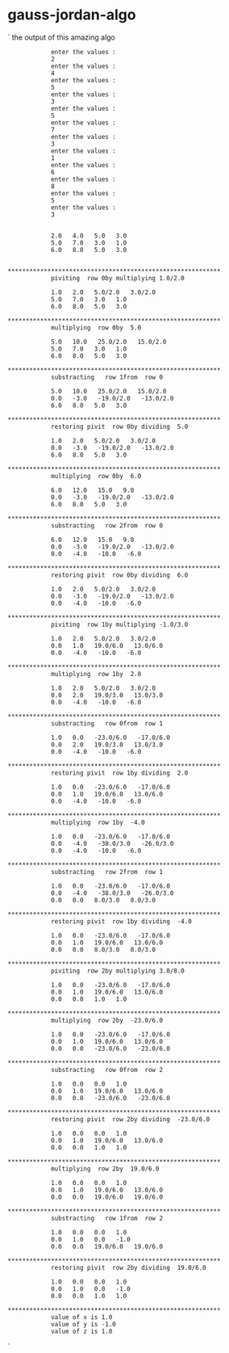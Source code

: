 # gauss-jordan-algo
 `              the output of this amazing algo 

                enter the values : 
                2
                enter the values : 
                4
                enter the values : 
                5
                enter the values : 
                3
                enter the values : 
                5
                enter the values : 
                7
                enter the values : 
                3
                enter the values : 
                1
                enter the values : 
                6
                enter the values : 
                8
                enter the values : 
                5
                enter the values : 
                3


                2.0   4.0   5.0   3.0   
                5.0   7.0   3.0   1.0   
                6.0   8.0   5.0   3.0   

                ***********************************************************
                piviting  row 0by multiplying 1.0/2.0

                1.0   2.0   5.0/2.0   3.0/2.0   
                5.0   7.0   3.0   1.0   
                6.0   8.0   5.0   3.0   
                ***********************************************************
                multiplying  row 0by  5.0

                5.0   10.0   25.0/2.0   15.0/2.0   
                5.0   7.0   3.0   1.0   
                6.0   8.0   5.0   3.0   
                ***********************************************************
                substracting   row 1from  row 0

                5.0   10.0   25.0/2.0   15.0/2.0   
                0.0   -3.0   -19.0/2.0   -13.0/2.0   
                6.0   8.0   5.0   3.0   
                ***********************************************************
                restoring pivit  row 0by dividing  5.0

                1.0   2.0   5.0/2.0   3.0/2.0   
                0.0   -3.0   -19.0/2.0   -13.0/2.0   
                6.0   8.0   5.0   3.0   
                ***********************************************************
                multiplying  row 0by  6.0

                6.0   12.0   15.0   9.0   
                0.0   -3.0   -19.0/2.0   -13.0/2.0   
                6.0   8.0   5.0   3.0   
                ***********************************************************
                substracting   row 2from  row 0

                6.0   12.0   15.0   9.0   
                0.0   -3.0   -19.0/2.0   -13.0/2.0   
                0.0   -4.0   -10.0   -6.0   
                ***********************************************************
                restoring pivit  row 0by dividing  6.0

                1.0   2.0   5.0/2.0   3.0/2.0   
                0.0   -3.0   -19.0/2.0   -13.0/2.0   
                0.0   -4.0   -10.0   -6.0   
                ***********************************************************
                piviting  row 1by multiplying -1.0/3.0

                1.0   2.0   5.0/2.0   3.0/2.0   
                0.0   1.0   19.0/6.0   13.0/6.0   
                0.0   -4.0   -10.0   -6.0   
                ***********************************************************
                multiplying  row 1by  2.0

                1.0   2.0   5.0/2.0   3.0/2.0   
                0.0   2.0   19.0/3.0   13.0/3.0   
                0.0   -4.0   -10.0   -6.0   
                ***********************************************************
                substracting   row 0from  row 1

                1.0   0.0   -23.0/6.0   -17.0/6.0   
                0.0   2.0   19.0/3.0   13.0/3.0   
                0.0   -4.0   -10.0   -6.0   
                ***********************************************************
                restoring pivit  row 1by dividing  2.0

                1.0   0.0   -23.0/6.0   -17.0/6.0   
                0.0   1.0   19.0/6.0   13.0/6.0   
                0.0   -4.0   -10.0   -6.0   
                ***********************************************************
                multiplying  row 1by  -4.0

                1.0   0.0   -23.0/6.0   -17.0/6.0   
                0.0   -4.0   -38.0/3.0   -26.0/3.0   
                0.0   -4.0   -10.0   -6.0   
                ***********************************************************
                substracting   row 2from  row 1

                1.0   0.0   -23.0/6.0   -17.0/6.0   
                0.0   -4.0   -38.0/3.0   -26.0/3.0   
                0.0   0.0   8.0/3.0   8.0/3.0   
                ***********************************************************
                restoring pivit  row 1by dividing  -4.0

                1.0   0.0   -23.0/6.0   -17.0/6.0   
                0.0   1.0   19.0/6.0   13.0/6.0   
                0.0   0.0   8.0/3.0   8.0/3.0   
                ***********************************************************
                piviting  row 2by multiplying 3.0/8.0

                1.0   0.0   -23.0/6.0   -17.0/6.0   
                0.0   1.0   19.0/6.0   13.0/6.0   
                0.0   0.0   1.0   1.0   
                ***********************************************************
                multiplying  row 2by  -23.0/6.0

                1.0   0.0   -23.0/6.0   -17.0/6.0   
                0.0   1.0   19.0/6.0   13.0/6.0   
                0.0   0.0   -23.0/6.0   -23.0/6.0   
                ***********************************************************
                substracting   row 0from  row 2

                1.0   0.0   0.0   1.0   
                0.0   1.0   19.0/6.0   13.0/6.0   
                0.0   0.0   -23.0/6.0   -23.0/6.0   
                ***********************************************************
                restoring pivit  row 2by dividing  -23.0/6.0

                1.0   0.0   0.0   1.0   
                0.0   1.0   19.0/6.0   13.0/6.0   
                0.0   0.0   1.0   1.0   
                ***********************************************************
                multiplying  row 2by  19.0/6.0

                1.0   0.0   0.0   1.0   
                0.0   1.0   19.0/6.0   13.0/6.0   
                0.0   0.0   19.0/6.0   19.0/6.0   
                ***********************************************************
                substracting   row 1from  row 2

                1.0   0.0   0.0   1.0   
                0.0   1.0   0.0   -1.0   
                0.0   0.0   19.0/6.0   19.0/6.0   
                ***********************************************************
                restoring pivit  row 2by dividing  19.0/6.0

                1.0   0.0   0.0   1.0   
                0.0   1.0   0.0   -1.0   
                0.0   0.0   1.0   1.0   
                ***********************************************************
                value of x is 1.0
                value of y is -1.0
                value of z is 1.0
 
`
